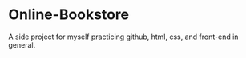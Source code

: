 # Online-Bookstore

A side project for myself practicing github, html, css, and front-end in general.